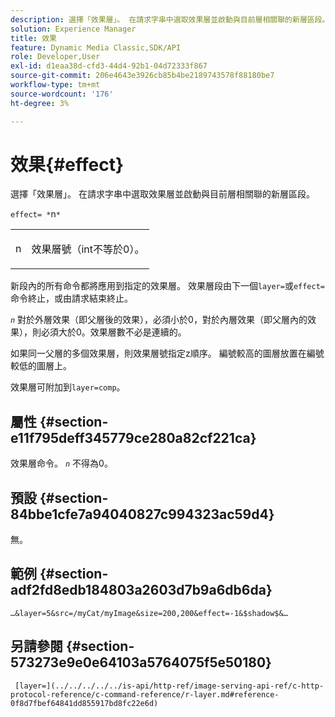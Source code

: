 ```yaml
---
description: 選擇「效果層」。 在請求字串中選取效果層並啟動與目前層相關聯的新層區段。
solution: Experience Manager
title: 效果
feature: Dynamic Media Classic,SDK/API
role: Developer,User
exl-id: d1eaa38d-cfd3-44d4-92b1-04d72333f867
source-git-commit: 206e4643e3926cb85b4be2189743578f88180be7
workflow-type: tm+mt
source-wordcount: '176'
ht-degree: 3%

---
```


# 效果{#effect}

選擇「效果層」。 在請求字串中選取效果層並啟動與目前層相關聯的新層區段。

`effect= *`n`*`

<table id="simpletable_C48DABF486604D2B9F3CBC1CD01AC76D"> 
 <tr class="strow"> 
  <td class="stentry"> <p><span class="codeph"> <span class="varname"> n</span></span> </p> </td> 
  <td class="stentry"> <p>效果層號（int不等於0）。 </p></td> 
 </tr> 
</table>

新段內的所有命令都將應用到指定的效果層。 效果層段由下一個`layer=`或`effect=`命令終止，或由請求結束終止。

*`n`* 對於外層效果（即父層後的效果），必須小於0，對於內層效果（即父層內的效果），則必須大於0。效果層數不必是連續的。

如果同一父層的多個效果層，則效果層號指定z順序。 編號較高的圖層放置在編號較低的圖層上。

效果層可附加到`layer=comp`。

## 屬性 {#section-e11f795deff345779ce280a82cf221ca}

效果層命令。 *`n`* 不得為0。

## 預設 {#section-84bbe1cfe7a94040827c994323ac59d4}

無。

## 範例 {#section-adf2fd8edb184803a2603d7b9a6db6da}

`…&layer=5&src=/myCat/myImage&size=200,200&effect=-1&$shadow$&…`

## 另請參閱 {#section-573273e9e0e64103a5764075f5e50180}

` [layer=](../../../../../is-api/http-ref/image-serving-api-ref/c-http-protocol-reference/c-command-reference/r-layer.md#reference-0f8d7fbef64841dd855917bd8fc22e6d)`
